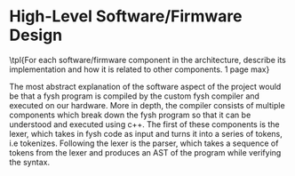 # High-Level Software/Firmware Design

\tpl{For each software/firmware component in the architecture, describe its
implementation and how it is related to other components. 1 page max}

The most abstract explanation of the software aspect of the project would be that a fysh program is compiled by the custom fysh compiler and executed on our hardware. More in depth, the compiler consists of multiple components which break down the fysh program so that it can be understood and executed using c++. The first of these components is the lexer, which takes in fysh code as input and turns it into a series of tokens, i.e tokenizes. Following the lexer is the parser, which takes a sequence of tokens from the lexer and produces an AST of the program while verifying the syntax.  